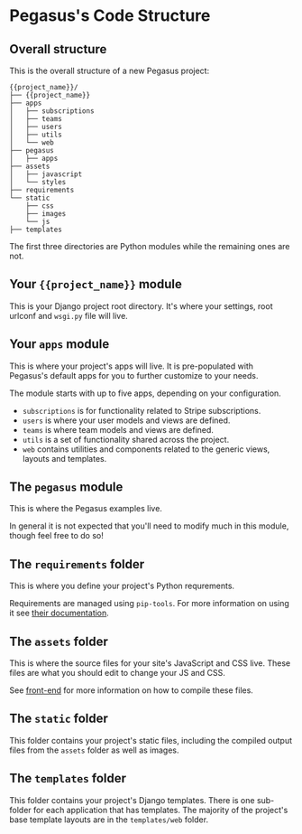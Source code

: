 # Pegasus's Code Structure

## Overall structure

This is the overall structure of a new Pegasus project:

```
{{project_name}}/
├── {{project_name}}
├── apps
│   ├── subscriptions
│   ├── teams
│   ├── users
│   ├── utils
│   └── web
├── pegasus
│   ├── apps
├── assets
│   ├── javascript
│   └── styles
├── requirements
└── static
    ├── css
    ├── images
    └── js
├── templates
```

The first three directories are Python modules while the remaining ones are not.

## Your `{{project_name}}` module

This is your Django project root directory. 
It's where your settings, root urlconf and `wsgi.py` file will live.

## Your `apps` module

This is where your project's apps will live.
It is pre-populated with Pegasus's default apps for you to further customize to your needs.

The module starts with up to five apps, depending on your configuration.

- `subscriptions` is for functionality related to Stripe subscriptions.
- `users` is where your user models and views are defined.
- `teams` is where team models and views are defined.
- `utils` is a set of functionality shared across the project.
- `web` contains utilities and components related to the generic views, layouts and templates.

## The `pegasus` module

This is where the Pegasus examples live.

In general it is not expected that you'll need to modify much in this module, though feel free to do so!

## The `requirements` folder

This is where you define your project's Python requrements.

Requirements are managed using `pip-tools`. 
For more information on using it see [their documentation](https://github.com/jazzband/pip-tools).

## The `assets` folder

This is where the source files for your site's JavaScript and CSS live.
These files are what you should edit to change your JS and CSS.

See [front-end](/front-end) for more information on how to compile these files.


## The `static` folder

This folder contains your project's static files, including the compiled output files
from the `assets` folder as well as images.

## The `templates` folder

This folder contains your project's Django templates.
There is one sub-folder for each application that has templates.
The majority of the project's base template layouts are in the `templates/web` folder.
